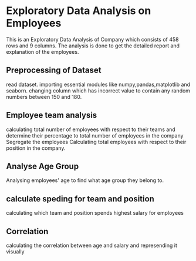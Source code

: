 # Exploratory Data Analysis on Employees
This is an Exploratory Data Analysis of Company which consists of 458 rows and 9 columns.
The analysis is done to get the detailed report and explanation of the employees.

## Preprocessing of Dataset
read dataset.
importing essential modules like numpy,pandas,matplotlib and seaborn.
changing column which has incorrect value to contain any random numbers between 150 and 180.

## Employee team analysis
calculating total number of employees with respect to their teams and determine their percentage to total number of employees in the company
Segregate the employees
Calculating total employees with respect to their position in the company.

## Analyse Age Group
Analysing employees' age to find what age group they belong to.

## calculate speding for team and position
calculating which team and position spends highest salary for employees

## Correlation
calculating the correlation between age and salary and represending it visually
